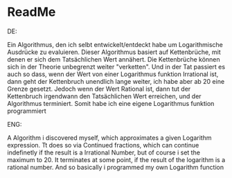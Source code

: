 # ReadMe

DE:

Ein Algorithmus, den ich selbt entwickelt/entdeckt habe um Logarithmische Ausdrücke zu evaluieren.
Dieser Algorithmus basiert auf Kettenbrüche, mit denen er sich dem Tatsächlichen Wert annähert.
Die Kettenbrüche können sich in der Theorie unbegrenzt weiter "verketten".
Und in der Tat passiert es auch so dass, wenn der Wert von einer Logarithmus funktion Irrational ist, 
dann geht der Kettenbruch unendlich lange weiter, ich habe aber ab 20 eine Grenze gesetzt.
Jedoch wenn der Wert Rational ist, dann tut der Kettenbruch irgendwann den Tatsächlichen Wert erreichen, 
und der Algorithmus terminiert. 
Somit habe ich eine eigene Logarithmus funktion programmiert


ENG:

A Algorithm i discovered myself, which approximates a given Logarithm expression.
Tt does so via Continued fractions, which can continue indefinetly if the result is a Irrational Number,
but of course i set the maximum to 20.
It terminates at some point, if the result of the logarithm is a rational number. 
And so basically i programmed my own Logarithm function
